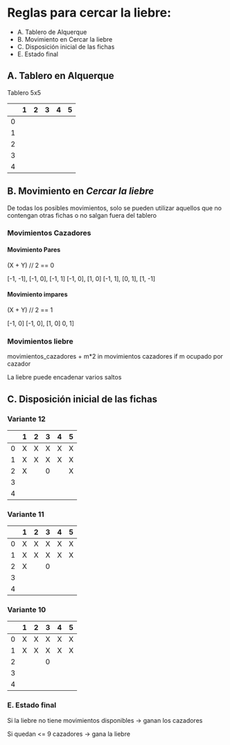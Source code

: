 # Reglas para cercar la liebre:

* A. Tablero de Alquerque
* B. Movimiento en Cercar la liebre
* C. Disposición inicial de las fichas
* E. Estado final

## A. Tablero en Alquerque

Tablero 5x5

|   | 1 | 2 | 3 | 4 | 5 |
| - | - | - | - | - | - |
| 0 |   |   |   |   |   |
| 1 |   |   |   |   |   |
| 2 |   |   |   |   |   |
| 3 |   |   |   |   |   |
| 4 |   |   |   |   |   |


## B. Movimiento en _Cercar la liebre_

De todas los posibles movimientos, solo se pueden utilizar aquellos que no contengan otras fichas o no salgan fuera del tablero

### Movimientos Cazadores

#### Movimiento Pares

(X + Y) // 2 == 0

[-1, -1], [-1, 0], [-1, 1]
[-1, 0], [1, 0]
[-1, 1], [0, 1], [1, -1]

#### Movimiento impares

(X + Y) // 2 == 1

[-1, 0]
[-1, 0], [1, 0]
0, 1]

### Movimientos liebre

movimientos_cazadores + m*2 in movimientos cazadores if m ocupado por cazador

La liebre puede encadenar varios saltos


## C. Disposición inicial de las fichas

### Variante 12


|   | 1 | 2 | 3 | 4 | 5 |
| - | - | - | - | - | - |
| 0 | X | X | X | X | X |
| 1 | X | X | X | X | X |
| 2 | X |   | 0 |   | X |
| 3 |   |   |   |   |   |
| 4 |   |   |   |   |   |

### Variante 11


|   | 1 | 2 | 3 | 4 | 5 |
| - | - | - | - | - | - |
| 0 | X | X | X | X | X |
| 1 | X | X | X | X | X |
| 2 | X |   | 0 |   |   |
| 3 |   |   |   |   |   |
| 4 |   |   |   |   |   |

### Variante 10


|   | 1 | 2 | 3 | 4 | 5 |
| - | - | - | - | - | - |
| 0 | X | X | X | X | X |
| 1 | X | X | X | X | X |
| 2 |   |   | 0 |   |   |
| 3 |   |   |   |   |   |
| 4 |   |   |   |   |   |

### E. Estado final

Si la liebre no tiene movimientos disponibles -> ganan los cazadores

Si quedan <= 9 cazadores -> gana la liebre


